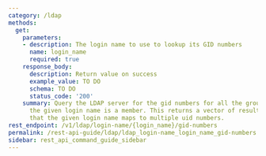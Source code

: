 ```yaml
---
category: /ldap
methods:
  get:
    parameters:
    - description: The login name to use to lookup its GID numbers
      name: login_name
      required: true
    response_body:
      description: Return value on success
      example_value: TO DO
      schema: TO DO
      status_code: '200'
    summary: Query the LDAP server for the gid numbers for all the groups of which
      the given login name is a member. This returns a vector of results in the case
      that the given login name maps to multiple uid numbers.
rest_endpoint: /v1/ldap/login-name/{login_name}/gid-numbers
permalink: /rest-api-guide/ldap/ldap_login-name_login_name_gid-numbers.html
sidebar: rest_api_command_guide_sidebar
---
```

